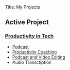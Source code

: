 Title: My Projects

## Active Project
### [Productivity in Tech]

* [Podcast][PIT-Podcast]
* [Productivity Coaching][PIT-Coaching]
* [Podcast and Video Editing][PIT-Editing]
* Audio Transctiption

###

[Productivity in Tech]: https://productivityintech.com
[PIT-Podcast]: https://productivityintech.trasnsitor.fm
[PIT-Coaching]: https://productivityintech.com/coaching
[PIT-Editing]: https://productivityintech.com/editing
